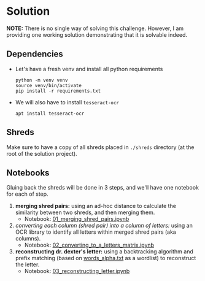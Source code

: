 # Solution

**NOTE:** There is no single way of solving this challenge. However, I am providing one working solution demonstrating
that it is solvable indeed.

## Dependencies

- Let's have a fresh venv and install all python requirements
    ```
    python -m venv venv
    source venv/bin/activate
    pip install -r requirements.txt
    ```
- We will also have to install `tesseract-ocr`
    ```
    apt install tesseract-ocr
    ```

## Shreds

Make sure to have a copy of all shreds placed in `./shreds` directory (at the root of the solution project).

## Notebooks

Gluing back the shreds will be done in 3 steps, and we'll have one notebook for each of step.

1. **merging shred pairs:** using an ad-hoc distance to calculate the similarity between two shreds, and then merging
   them.
    - Notebook: [01_merging_shred_pairs.ipynb](./01_merging_shred_pairs.ipynb)
2. *converting each column (shred pair) into a column of letters:* using an OCR library to identify all letters within
   merged shred pairs (aka columns).
    - Notebook: [02_converting_to_a_letters_matrix.ipynb](./02_converting_to_a_letters_matrix.ipynb)
3. **reconstructing dr. dexter's letter:**
   using a backtracking algorithm and prefix matching
   (based on [words_alpha.txt](https://github.com/dwyl/english-words/blob/master/words_alpha.txt) as a wordlist)
   to reconstruct the letter.
    - Notebook: [03_reconstructing_letter.ipynb](03_reconstructing_letter.ipynb)
